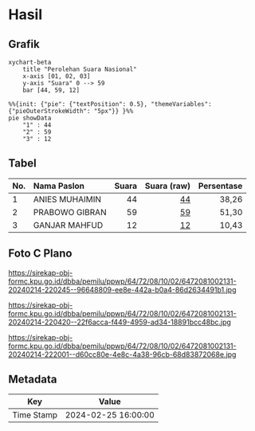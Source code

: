 # Hasil

## Grafik

```mermaid
xychart-beta
    title "Perolehan Suara Nasional"
    x-axis [01, 02, 03]
    y-axis "Suara" 0 --> 59
    bar [44, 59, 12]
```

```mermaid
%%{init: {"pie": {"textPosition": 0.5}, "themeVariables": {"pieOuterStrokeWidth": "5px"}} }%%
pie showData
    "1" : 44
    "2" : 59
    "3" : 12
```

## Tabel

| No. | Nama Paslon    | Suara | Suara (raw) | Persentase |
|:--- |:-------------- | -----:| -----------:| ----------:|
| 1   | ANIES MUHAIMIN | 44    | [44][p-1]   | 38,26      |
| 2   | PRABOWO GIBRAN | 59    | [59][p-2]   | 51,30      |
| 3   | GANJAR MAHFUD  | 12    | [12][p-3]   | 10,43      |


[p-1]: https://github.com/gigit-pemilu/pemilu-2024/blob/main/pilpres/hitung-suara/sub/64-kalimantan-timur/sub/72-kota-samarinda/sub/08-sungai-pinang/sub/1002-sungai-pinang-dalam/sub/131-tps/sub/paslon-1.txt
[p-2]: https://github.com/gigit-pemilu/pemilu-2024/blob/main/pilpres/hitung-suara/sub/64-kalimantan-timur/sub/72-kota-samarinda/sub/08-sungai-pinang/sub/1002-sungai-pinang-dalam/sub/131-tps/sub/paslon-2.txt
[p-3]: https://github.com/gigit-pemilu/pemilu-2024/blob/main/pilpres/hitung-suara/sub/64-kalimantan-timur/sub/72-kota-samarinda/sub/08-sungai-pinang/sub/1002-sungai-pinang-dalam/sub/131-tps/sub/paslon-3.txt

## Foto C Plano

https://sirekap-obj-formc.kpu.go.id/dbba/pemilu/ppwp/64/72/08/10/02/6472081002131-20240214-220245--96648809-ee8e-442a-b0a4-86d2634491b1.jpg

https://sirekap-obj-formc.kpu.go.id/dbba/pemilu/ppwp/64/72/08/10/02/6472081002131-20240214-220420--22f6acca-f449-4959-ad34-18891bcc48bc.jpg

https://sirekap-obj-formc.kpu.go.id/dbba/pemilu/ppwp/64/72/08/10/02/6472081002131-20240214-222001--d60cc80e-4e8c-4a38-96cb-68d83872068e.jpg


## Metadata

| Key        | Value               |
| ---------- | ------------------- |
| Time Stamp | 2024-02-25 16:00:00 |




